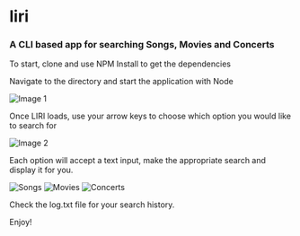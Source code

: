 # liri
### A CLI based app for searching Songs, Movies and Concerts
To start, clone and use NPM Install to get the dependencies

Navigate to the directory and start the application with Node

![Image 1](https://github.com/agunforhire/liri/tree/master/Images/1.png)

Once LIRI loads, use your arrow keys to choose which option you would like to search for

![Image 2](https://github.com/agunforhire/liri/tree/master/Images/2.png)

Each option will accept a text input, make the appropriate search and display it for you.

![Songs](https://github.com/agunforhire/liri/tree/master/Images/3-Spotify.png)
![Movies](https://github.com/agunforhire/liri/tree/master/Images/4%20-%20Movies.png)
![Concerts](https://github.com/agunforhire/liri/tree/master/Images/5%20-%20Concert.png)

Check the log.txt file for your search history.

Enjoy!
